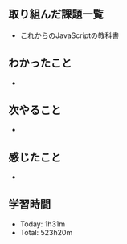 ## 取り組んだ課題一覧
- これからのJavaScriptの教科書
## わかったこと
- 
## 次やること
- 
## 感じたこと
- 
## 学習時間
- Today: 1h31m
- Total: 523h20m
